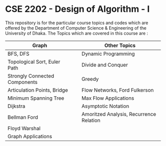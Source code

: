 # CSE 2202 - Design of Algorithm - I

This repository is for the particular course topics and codes which are offered by the Department of Computer Science & Engineering of the University of Dhaka.
The Topics which are covered in this course are :

| Graph                         |     | Other Topics                            |
| ----------------------------- | --- | --------------------------------------- |
| BFS, DFS                      |     | Dynamic Programming                     |
| Topological Sort, Euler Path  |     | Divide and Conquer                      |
| Strongly Connected Components |     | Greedy                                  |
| Articulation Points, Bridge   |     | Flow Networks, Ford Fulkerson           |
| Minimum Spanning Tree         |     | Max Flow Applications                   |
| Dijkstra                      |     | Asymptotic Notation                     |
| Bellman Ford                  |     | Amoritzed Analysis, Recurrence Relation |
| Floyd Warshal                 |     |                                         |
| Graph Applications            |     |                                         |
